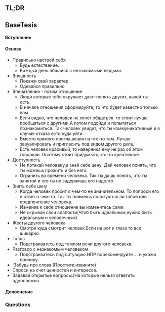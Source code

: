 ## TL;DR

## BaseTesis
#### Вступление


#### Основа
- Правильно настрой себя  
	- Будь естествение. 
	- Каждый день общайся с незнакомыми людьми. 
- Внешность 
	- Покажи свой характер 
	- Одевайся правильно 
- Впечатление - потом отношение 
	- Люди которые тебя окружает дают понять других, какой ты есть. 
	- В начале отношения сформируйте, то что будет известно только вам. 
	- Если видно, что человек не хочет общаться. то стоит лучше пообщаться с другими.А потом подойди и попытаться познакомиться. Так человек увидит, что ты коммуникативный и в случае отказа есть куда уйти. 
	- Вместо прямого приглашения на что-то там. Лучше завуалировать и пригласить под видом другого дела. 
	- Есть человек красивый, то наверника ему не раз об этом говорили. Поэтому стоит придумыть,что-то креативное. 
- Доступность 
	- Не потакай человеку,а знай себе цену. Дай человек понять, что ты можешь прожить и без него. 
	- Огранить во времени человека. Так ты дашь понять, что ты занятой и что ты не задержишь его надолго. 
- Знать себе цену 
	- Когда человек просит о чем-то не значительном. То попроси его в ответ о чем-то. Так ты поймешь пользуются ли тобой или предпочтение человека. 
	- Изменив к себе отношение вы изменитесь сами. 
	- Не скрывай свои слабости(Чтоб быть идеальным,нужно быть идеальным и человечным) 
- Жесты другого человека 
	- Смотри куда смотрит человек.Если на рот и глаза то все шикарно. 
- Голос 
	- Подстраиватесь под темпом речи другого человека. 
- Разговор с незнакомым человеком 
	- Подстраиватесь под ситуацию.НПР порекомендуйте … и укажи причину. 
- !Забудь про слова (Простите,извините) 
- Спроси на счет ценностей и интересов. 
- Задавай открытые вопросы.(На которые нельзя ответить односложно

#### Дополнение

### Questions

